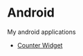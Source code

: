 # Android
My android applications

* [Counter Widget](https://github.com/kuldeepiitg/Android/blob/master/CountWidget/README.md)
